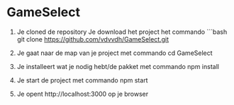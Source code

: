 # GameSelect
1. Je cloned de repository Je download het project het commando ```bash git clone https://github.com/vdvvdh/GameSelect.git

2. Je gaat naar de map van je project met commando cd GameSelect

3. Je installeert wat je nodig hebt/de pakket met commando npm install

4. Je start de project met commando npm start

5. Je opent http://localhost:3000 op je browser


